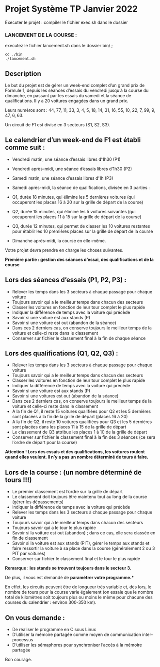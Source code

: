 # Projet Système TP Janvier 2022

Executer le projet : compiler le fichier exec.sh dans le dossier

### LANCEMENT DE LA COURSE :

executez le fichier lancement.sh dans le dossier bin/ ;

```
cd ./bin
./lancement.sh
```

## Description

Le but du projet est de gérer un week-end complet d’un grand prix de Formule 1,
depuis les séances d’essais du vendredi jusqu’à la course du dimanche, en
passant par les essais du samedi et la séance de qualifications. Il y a 20
voitures engagées dans un grand prix.

Leurs numéros sont : 44, 77, 11, 33, 3, 4, 5, 18, 14, 31, 16, 55, 10, 22, 7, 99,
9, 47, 6, 63.

Un circuit de F1 est divisé en 3 secteurs (S1, S2, S3).

## Le calendrier d’un week-end de F1 est établi comme suit :

- Vendredi matin, une séance d’essais libres d’1h30 (P1)
- Vendredi après-midi, une séance d’essais libres d’1h30 (P2)
- Samedi matin, une séance d’essais libres d’1h (P3)
- Samedi après-midi, la séance de qualifications, divisée en 3 parties :

- Q1, durée 18 minutes, qui élimine les 5 dernières voitures (qui occuperont les
  places 16 à 20 sur la grille de départ de la course)
- Q2, durée 15 minutes, qui élimine les 5 voitures suivantes (qui occuperont les
  places 11 à 15 sur la grille de départ de la course)
- Q3, durée 12 minutes, qui permet de classer les 10 voitures restantes pour
  établir les 10 premières places sur la grille de départ de la course
- Dimanche après-midi, la course en elle-même.

Votre projet devra prendre en charge les choses suivantes.

**Première partie : gestion des séances d’essai, des qualifications et de la
course**

## Lors des séances d’essais (P1, P2, P3) :

- Relever les temps dans les 3 secteurs à chaque passage pour chaque voiture
- Toujours savoir qui a le meilleur temps dans chacun des secteurs
- Classer les voitures en fonction de leur tour complet le plus rapide
- Indiquer la différence de temps avec la voiture qui précède
- Savoir si une voiture est aux stands (P)
- Savoir si une voiture est out (abandon de la séance)
- Dans ces 2 derniers cas, on conserve toujours le meilleur temps de la voiture
  et celle-ci reste dans le classement
- Conserver sur fichier le classement final à la fin de chaque séance

## Lors des qualifications (Q1, Q2, Q3) :

- Relever les temps dans les 3 secteurs à chaque passage pour chaque voiture
- Toujours savoir qui a le meilleur temps dans chacun des secteurs
- Classer les voitures en fonction de leur tour complet le plus rapide
- Indiquer la différence de temps avec la voiture qui précède
- Savoir si une voiture est aux stands (P)
- Savoir si une voitures est out (abandon de la séance)
- Dans ces 2 derniers cas, on conserve toujours le meilleur temps de la voiture
  et celle-ci reste dans le classement
- A la fin de Q1, il reste 15 voitures qualifiées pour Q2 et les 5 dernières
  sont placées à la fin de la grille de départ (places 16 à 20)
- A la fin de Q2, il reste 10 voitures qualifiées pour Q3 et les 5 dernières
  sont placées dans les places 11 à 15 de la grille de départ
- Le classement de Q3 attribue les places 1 à 10 de la grille de départ
- Conserver sur fichier le classement final à la fin des 3 séances (ce sera
  l’ordre de départ pour la course)

**Attention ! Lors des essais et des qualifications, les voitures roulent quand
elles veulent. Il n’y a pas un nombre déterminé de tours à faire.**

## Lors de la course : (un nombre déterminé de tours !!!)

- Le premier classement est l’ordre sur la grille de départ
- Le classement doit toujours être maintenu tout au long de la course (gérer les
  dépassements)
- Indiquer la différence de temps avec la voiture qui précède
- Relever les temps dans les 3 secteurs à chaque passage pour chaque voiture
- Toujours savoir qui a le meilleur temps dans chacun des secteurs
- Toujours savoir qui a le tour le plus rapide
- Savoir si la voiture est out (abandon) ; dans ce cas, elle sera classée en fin
  de classement
- Savoir si la voiture est aux stands (PIT), gérer le temps aux stands et faire
  ressortir la voiture à sa place dans la course (généralement 2 ou 3 PIT par
  voitures)
- Conserver sur fichier le classement final et le tour le plus rapide

**Remarque : les stands se trouvent toujours dans le secteur 3.**

De plus, il vous est demandé de **paramétrer votre programme.\***

En effet, les circuits peuvent être de longueur très variable et, dès lors, le
nombre de tours pour la course varie également (on essaie que le nombre total de
kilomètres soit toujours plus ou moins le même pour chacune des courses du
calendrier : environ 300-350 km).

## On vous demande :

- De réaliser le programme en C sous Linux
- D’utiliser la mémoire partagée comme moyen de communication inter-processus
- D’utiliser les sémaphores pour synchroniser l’accès à la mémoire partagée

Bon courage.
